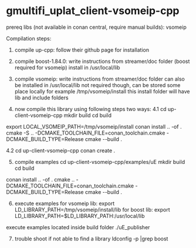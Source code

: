 # gmultifi_uplat_client-vsomeip-cpp
prereq libs (not available in conan central, require manual builds):
vsomeip

Compilation steps:
1. compile up-cpp: follow their github page for installation

2. compile boost-1.84.0: write instructions from streamer/doc folder (boost required for vsomeip)
install in /usr/local/lib

3. compile vsomeip: write instructions from streamer/doc folder
can also be installed in /usr/local/lib
not required though, can be stored some place locally
for example /tmp/vsomeip/install
this install folder will have lib and include folders

4. now compile this library using following steps
two ways:
4.1
cd up-client-vsomeip-cpp
mkdir build
cd build

export LOCAL_VSOMEIP_PATH=/tmp/vsomeip/install
conan install .. -of .
cmake -S .. -DCMAKE_TOOLCHAIN_FILE=conan_toolchain.cmake -DCMAKE_BUILD_TYPE=Release
cmake --build .

4.2
cd up-client-vsomeip-cpp
conan create .


5. compile examples
cd up-client-vsomeip-cpp/examples/uE
mkdir build
cd build

conan install .. -of .
cmake .. -DCMAKE_TOOLCHAIN_FILE=conan_toolchain.cmake -DCMAKE_BUILD_TYPE=Release
cmake --build .

6. execute examples
for vsomeip lib:
export LD_LIBRARY_PATH=/tmp/vsomeip/install/lib
for boost lib:
export LD_LIBRARY_PATH=$LD_LIBRARY_PATH:/usr/local/lib

execute examples located inside build folder
./uE_publisher

7. trouble shoot
if not able to find a library
ldconfig -p |grep boost